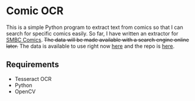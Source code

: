 # Comic OCR

This is a simple Python program to extract text from comics so that I can search for specific comics easily. So far, I have written an extractor for [SMBC Comics](smbc-comics.com). ~~The data will be made available with a search engine online later.~~ The data is available to use right now [here](https://sambhavsaggi.github.io/comic-fulltext-search) and the repo is [here](https://github.com/sambhavsaggi/comic-fulltext-search).

## Requirements
- Tesseract OCR
- Python
- OpenCV
